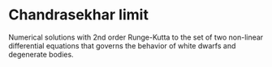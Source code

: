 # Chandrasekhar limit 
Numerical solutions with 2nd order Runge-Kutta to the set of two non-linear differential equations that governs the behavior of white dwarfs and degenerate bodies.
